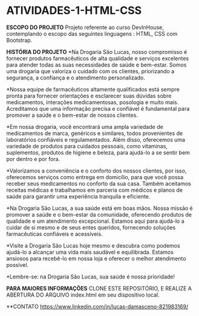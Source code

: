 # ATIVIDADES-1-HTML-CSS

**ESCOPO DO PROJETO**
Projeto referente ao curso DevInHouse, contemplando o escopo das seguintes linguagens : HTML, CSS com Bootstrap.

**HISTÓRIA DO PROJETO**
*Na Drogaria São Lucas, nosso compromisso é fornecer produtos farmacêuticos de alta qualidade e serviços excelentes para atender todas as suas necessidades de saúde e bem-estar. Somos uma drogaria que valoriza o cuidado com os clientes, priorizando a segurança, a confiança e o atendimento personalizado.

*Nossa equipe de farmacêuticos altamente qualificados está sempre pronta para fornecer orientações e esclarecer suas dúvidas sobre medicamentos, interações medicamentosas, posologia e muito mais. Acreditamos que uma informação precisa e confiável é fundamental para promover a saúde e o bem-estar de nossos clientes.

*Em nossa drogaria, você encontrará uma ampla variedade de medicamentos de marca, genéricos e similares, todos provenientes de laboratórios confiáveis e regulamentados. Além disso, oferecemos uma variedade de produtos para cuidados pessoais, como vitaminas, suplementos, produtos de higiene e beleza, para ajudá-lo a se sentir bem por dentro e por fora.

*Valorizamos a conveniência e o conforto dos nossos clientes, por isso, oferecemos serviços como entrega em domicílio, para que você possa receber seus medicamentos no conforto da sua casa. Também aceitamos receitas médicas e trabalhamos em parceria com médicos e planos de saúde para garantir uma experiência tranquila e eficiente.

*Na Drogaria São Lucas, a sua saúde está em boas mãos. Nossa missão é promover a saúde e o bem-estar da comunidade, oferecendo produtos de qualidade e um atendimento excepcional. Estamos aqui para ajudá-lo a cuidar de si mesmo e de seus entes queridos, fornecendo soluções farmacêuticas confiáveis e acessíveis.

*Visite a Drogaria São Lucas hoje mesmo e descubra como podemos ajudá-lo a alcançar uma vida mais saudável e equilibrada. Estamos ansiosos para recebê-lo em nossa loja e oferecer o melhor atendimento possível.

*Lembre-se: na Drogaria São Lucas, sua saúde é nossa prioridade!


**PARA MAIORES INFORMAÇÕES** 
CLONE ESTE REPOSITÓRIO, E REALIZE A ABERTURA DO ARQUIVO index.html em seu dispositivo local.


**CONTATO
https://www.linkedin.com/in/lucas-damasceno-821983169/



